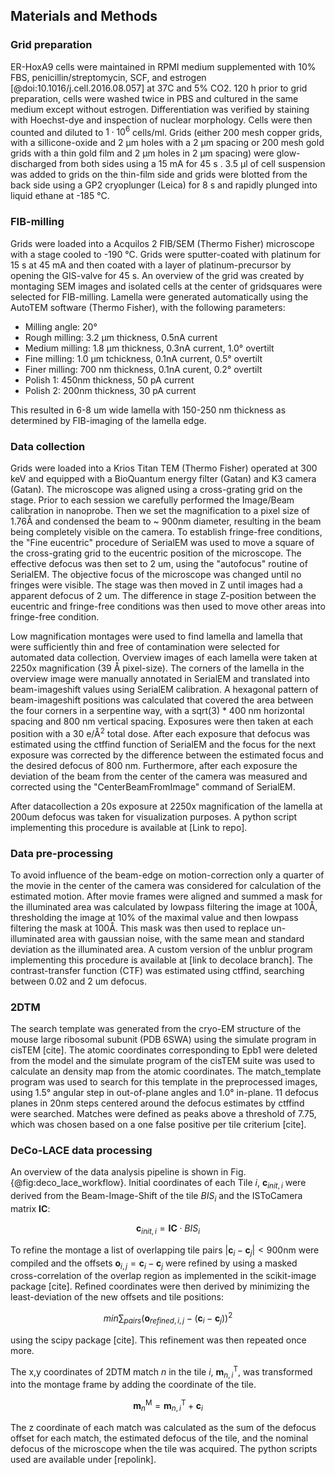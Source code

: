 ## Materials and Methods

### Grid preparation

ER-HoxA9 cells were maintained in RPMI medium supplemented with 10% FBS,
penicillin/streptomycin, SCF, and estrogen [@doi:10.1016/j.cell.2016.08.057] at
37C and 5% CO2. 120 h prior to grid preparation, cells were washed twice in PBS
and cultured in the same medium except without estrogen. Differentiation was
verified by staining with Hoechst-dye and inspection of nuclear morphology.
Cells were then counted and diluted to $1\cdot10^6$ cells/ml. Grids (either 200
mesh copper grids, with a sillicone-oxide and 2 µm holes with a 2 µm spacing or
200 mesh gold grids with a thin gold film and 2 µm holes in 2 µm spacing) were
glow-discharged from both sides using a 15 mA for 45 s . 3.5 µl of cell
suspension was added to grids on the thin-film side and grids were 
blotted from the back side using a GP2 cryoplunger (Leica) for 8 s and rapidly
plunged into liquid ethane at -185 °C. 

### FIB-milling

Grids were loaded into a Acquilos 2 FIB/SEM (Thermo Fisher) microscope with a stage cooled to
-190 °C. Grids were sputter-coated with platinum for 15 s at 45 mA and then coated
with a layer of platinum-precursor by opening the GIS-valve for 45 s. An overview
of the grid was created by montaging SEM images and isolated cells at the center
of gridsquares were selected for FIB-milling. Lamella were generated
automatically using the AutoTEM software (Thermo Fisher), with the following parameters:

- Milling angle: 20°
- Rough milling: 3.2 µm thickness, 0.5nA current
- Medium milling: 1.8 µm thickness, 0.3nA current, 1.0° overtilt
- Fine milling: 1.0 µm tchickness, 0.1nA current, 0.5° overtilt
- Finer milling: 700 nm thickness, 0.1nA curent, 0.2° overtilt
- Polish 1: 450nm thickness, 50 pA current
- Polish 2: 200nm thickness, 30 pA current

This resulted in 6-8 um wide lamella with 150-250 nm thickness as determined by
FIB-imaging of the lamella edge.

### Data collection

Grids were loaded into a Krios Titan TEM (Thermo Fisher) operated at 300 keV
and equipped with a BioQuantum energy filter (Gatan) and K3 camera (Gatan). The
microscope was aligned using a cross-grating grid on the stage. Prior to each
session we carefully performed the Image/Beam calibration in nanoprobe. Then we
set the magnification to a pixel size of 1.76Å and condensed the beam to ~ 900nm
diameter, resulting in the beam being completely visible on the camera. To
establish fringe-free conditions, the "Fine eucentric" procedure of SerialEM was
used to move a square of the cross-grating grid to the eucentric position of the
microscope. The effective defocus was then set to 2 um, using the "autofocus"
routine of SerialEM. The objective focus of the microscope was changed until no
fringes were visible. The stage was then moved in Z until images had a apparent
defocus of 2 um. The difference in stage Z-position between the eucentric and
fringe-free conditions was then used to move other areas into fringe-free
condition.

Low magnification montages were used to find lamella and lamella that were
sufficiently thin and free of contamination were selected for automated data
collection. Overview images of each lamella were taken at 2250x magnification
(39 Å pixel-size). The corners of the lamella in the overview image were manually
annotated in SerialEM and translated into beam-imageshift values using SerialEM
calibration. A hexagonal pattern of beam-imageshift positions was calculated
that covered the area between the four corners in a serpentine way, with a
sqrt(3) * 400 nm horizontal spacing and 800 nm vertical spacing. Exposures were
then taken at each position with a 30 e/Å$^2$ total dose. After each exposure that
defocus was estimated using the ctffind function of SerialEM and the focus for
the next exposure was corrected by the difference between the estimated focus
and the desired defocus of 800 nm. Furthermore, after each exposure the
deviation of the beam from the center of the camera was measured and corrected
using the "CenterBeamFromImage" command of SerialEM.

After datacollection a 20s exposure at 2250x magnification of the lamella at
200um defocus was taken for visualization purposes. A python script implementing
this procedure is available at [Link to repo].

### Data pre-processing

To avoid influence of the beam-edge on motion-correction only a quarter of the
movie in the center of the camera was considered for calculation of the
estimated motion. After movie frames were aligned and summed a mask for the
illuminated area was calculated by lowpass filtering the image at 100Å,
thresholding the image at 10% of the maximal value and then lowpass filtering
the mask at 100Å. This mask was then used to replace un-illuminated area with
gaussian noise, with the same mean and standard deviation as the illuminated
area. A custom version of the unblur program implementing this procedure is
available at [link to decolace branch]. The contrast-transfer function (CTF) was estimated using
ctffind, searching between 0.02 and 2 um defocus. 

### 2DTM

The search template was generated from the cryo-EM structure of the mouse large
ribosomal subunit (PDB 6SWA) using the simulate program in cisTEM [cite]. The
atomic coordinates corresponding to Epb1 were deleted from the model and the
simulate program of the cisTEM suite was used to calculate an density map from
the atomic coordinates. The match_template program was used to search for this
template in the preprocessed images, using 1.5° angular step in out-of-plane
angles and 1.0° in-plane. 11 defocus planes in 20nm steps centered around the
defocus estimates by ctffind were searched. Matches were defined as peaks above
a threshold of 7.75, which was chosen based on a one false positive per tile
criterium [cite].

### DeCo-LACE data processing

An overview of the data analysis pipeline is shown in Fig.
{@fig:deco_lace_workflow}. Initial coordinates of each Tile $i$,
$\textbf{c}_{init,i}$ were derived from the Beam-Image-Shift of the tile $BIS_i$
and the ISToCamera matrix $\mathbf{IC}$: 

$$\textbf{c}_{init,i} = \mathbf{IC} \cdot BIS_i$$

To refine the montage a list of overlapping tile pairs
$|\textbf{c}_i-\textbf{c}_j| < 900\textrm{nm}$ were compiled and the offsets
$\textbf{o}_{i,j} = \textbf{c}_i-\textbf{c}_j$ were refined by using a masked
cross-correlation of the overlap region as implemented in the scikit-image
package [cite]. Refined coordinates were then derived by minimizing the
least-deviation of the new offsets and tile positions:

$$ min\sum_{pairs}{(\textbf{o}_{refined,i,j} - (\textbf{c}_i-\textbf{c}_j))^2}$$

using the scipy package [cite]. This refinement was then repeated once more. 

The x,y coordinates of 2DTM match $n$ in the tile $i$,
$\textbf{m}^\textrm{T}_{n,i}$, was transformed into the montage frame by adding
the coordinate of the tile.

$$ \textbf{m}^\textrm{M}_n = \textbf{m}^\textrm{T}_{n,i} + \textbf{c}_i$$

The z coordinate of each match was calculated as the sum of the defocus offset
for each match, the estimated defocus of the tile, and the nominal defocus of
the microscope when the tile was acquired. The python scripts used are available
under [repolink].

